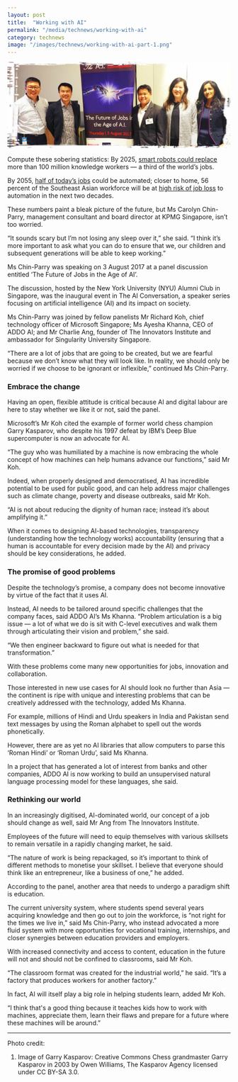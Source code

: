 ```yaml
---
layout: post
title:  "Working with AI"
permalink: "/media/technews/working-with-ai"
category: technews
image: "/images/technews/working-with-ai-part-1.png"
---
```


![Working with AI](/images/technews/working-with-ai-part-1.png)

Compute these sobering statistics: By 2025, [smart robots could replace](https://assets.kpmg.com/content/dam/kpmg/pdf/2016/04/employees-an-endangered-species.pdf) more than 100 million knowledge workers — a third of the world’s jobs.

By 2055, [half of today’s jobs](https://www.mckinsey.com/featured-insights/digital-disruption/harnessing-automation-for-a-future-that-works) could be automated; closer to home, 56 percent of the Southeast Asian workforce will be at [high risk of job loss](https://www.reuters.com/article/us-southeast-asia-jobs-idUSKCN0ZN0HP) to automation in the next two decades.

These numbers paint a bleak picture of the future, but Ms Carolyn Chin-Parry, management consultant and board director at KPMG Singapore, isn’t too worried.

“It sounds scary but I’m not losing any sleep over it,” she said. “I think it’s more important to ask what you can do to ensure that we, our children and subsequent generations will be able to keep working.”

Ms Chin-Parry was speaking on 3 August 2017 at a panel discussion entitled ‘The Future of Jobs in the Age of AI’.

The discussion, hosted by the New York University (NYU) Alumni Club in Singapore, was the inaugural event in The AI Conversation, a speaker series focusing on artificial intelligence (AI) and its impact on society.

Ms Chin-Parry was joined by fellow panelists Mr Richard Koh, chief technology officer of Microsoft Singapore; Ms Ayesha Khanna, CEO of ADDO AI; and Mr Charlie Ang, founder of The Innovators Institute and ambassador for Singularity University Singapore.

“There are a lot of jobs that are going to be created, but we are fearful because we don’t know what they will look like. In reality, we should only be worried if we choose to be ignorant or inflexible,” continued Ms Chin-Parry.

### **Embrace the change**
Having an open, flexible attitude is critical because AI and digital labour are here to stay whether we like it or not, said the panel.

Microsoft’s Mr Koh cited the example of former world chess champion Garry Kasparov, who despite his 1997 defeat by IBM’s Deep Blue supercomputer is now an advocate for AI.

“The guy who was humiliated by a machine is now embracing the whole concept of how machines can help humans advance our functions,” said Mr Koh.

Indeed, when properly designed and democratised, AI has incredible potential to be used for public good, and can help address major challenges such as climate change, poverty and disease outbreaks, said Mr Koh.

“AI is not about reducing the dignity of human race; instead it’s about amplifying it.”

When it comes to designing AI-based technologies, transparency (understanding how the technology works) accountability (ensuring that a human is accountable for every decision made by the AI) and privacy should be key considerations, he added.

### **The promise of good problems**
Despite the technology’s promise, a company does not become innovative by virtue of the fact that it uses AI.

Instead, AI needs to be tailored around specific challenges that the company faces, said ADDO AI’s Ms Khanna. “Problem articulation is a big issue — a lot of what we do is sit with C-level executives and walk them through articulating their vision and problem,” she said.

“We then engineer backward to figure out what is needed for that transformation.”

With these problems come many new opportunities for jobs, innovation and collaboration.

Those interested in new use cases for AI should look no further than Asia — the continent is ripe with unique and interesting problems that can be creatively addressed with the technology, added Ms Khanna.

For example, millions of Hindi and Urdu speakers in India and Pakistan send text messages by using the Roman alphabet to spell out the words phonetically.

However, there are as yet no AI libraries that allow computers to parse this ‘Roman Hindi’ or ‘Roman Urdu’, said Ms Khanna.

In a project that has generated a lot of interest from banks and other companies, ADDO AI is now working to build an unsupervised natural language processing model for these languages, she said.

### **Rethinking our world**
In an increasingly digitised, AI-dominated world, our concept of a job should change as well, said Mr Ang from The Innovators Institute.

Employees of the future will need to equip themselves with various skillsets to remain versatile in a rapidly changing market, he said.

“The nature of work is being repackaged, so it’s important to think of different methods to monetise your skillset. I believe that everyone should think like an entrepreneur, like a business of one,” he added.

According to the panel, another area that needs to undergo a paradigm shift is education.

The current university system, where students spend several years acquiring knowledge and then go out to join the workforce, is “not right for the times we live in,” said Ms Chin-Parry, who instead advocated a more fluid system with more opportunities for vocational training, internships, and closer synergies between education providers and employers.  

With increased connectivity and access to content, education in the future will not and should not be confined to classrooms, said Mr Koh.

“The classroom format was created for the industrial world,” he said. “It’s a factory that produces workers for another factory.”

In fact, AI will itself play a big role in helping students learn, added Mr Koh.

“I think that's a good thing because it teaches kids how to work with machines, appreciate them, learn their flaws and prepare for a future where these machines will be around.” 

---

Photo credit:
1. Image of Garry Kasparov: Creative Commons Chess grandmaster Garry Kasparov in 2003 by Owen Williams, The Kasparov Agency licensed under CC BY-SA 3.0.
